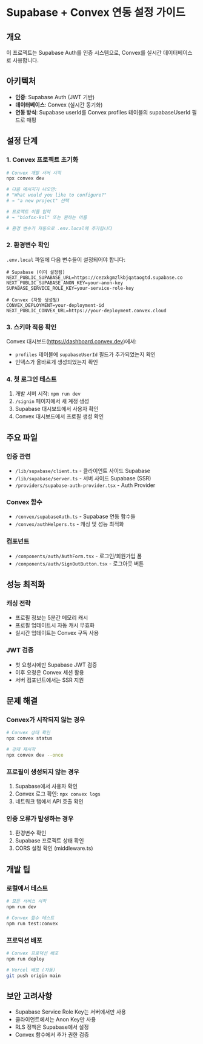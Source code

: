 # Supabase + Convex 연동 설정 가이드

## 개요

이 프로젝트는 Supabase Auth를 인증 시스템으로, Convex를 실시간 데이터베이스로 사용합니다.

## 아키텍처

- **인증**: Supabase Auth (JWT 기반)
- **데이터베이스**: Convex (실시간 동기화)
- **연동 방식**: Supabase userId를 Convex profiles 테이블의 supabaseUserId 필드로 매핑

## 설정 단계

### 1. Convex 프로젝트 초기화

```bash
# Convex 개발 서버 시작
npx convex dev

# 다음 메시지가 나오면:
# "What would you like to configure?"
# → "a new project" 선택

# 프로젝트 이름 입력
# → "biofox-kol" 또는 원하는 이름

# 환경 변수가 자동으로 .env.local에 추가됩니다
```

### 2. 환경변수 확인

`.env.local` 파일에 다음 변수들이 설정되어야 합니다:

```env
# Supabase (이미 설정됨)
NEXT_PUBLIC_SUPABASE_URL=https://cezxkgmzlkbjqataogtd.supabase.co
NEXT_PUBLIC_SUPABASE_ANON_KEY=your-anon-key
SUPABASE_SERVICE_ROLE_KEY=your-service-role-key

# Convex (자동 생성됨)
CONVEX_DEPLOYMENT=your-deployment-id
NEXT_PUBLIC_CONVEX_URL=https://your-deployment.convex.cloud
```

### 3. 스키마 적용 확인

Convex 대시보드(https://dashboard.convex.dev)에서:

- `profiles` 테이블에 `supabaseUserId` 필드가 추가되었는지 확인
- 인덱스가 올바르게 생성되었는지 확인

### 4. 첫 로그인 테스트

1. 개발 서버 시작: `npm run dev`
2. `/signin` 페이지에서 새 계정 생성
3. Supabase 대시보드에서 사용자 확인
4. Convex 대시보드에서 프로필 생성 확인

## 주요 파일

### 인증 관련

- `/lib/supabase/client.ts` - 클라이언트 사이드 Supabase
- `/lib/supabase/server.ts` - 서버 사이드 Supabase (SSR)
- `/providers/supabase-auth-provider.tsx` - Auth Provider

### Convex 함수

- `/convex/supabaseAuth.ts` - Supabase 연동 함수들
- `/convex/authHelpers.ts` - 캐싱 및 성능 최적화

### 컴포넌트

- `/components/auth/AuthForm.tsx` - 로그인/회원가입 폼
- `/components/auth/SignOutButton.tsx` - 로그아웃 버튼

## 성능 최적화

### 캐싱 전략

- 프로필 정보는 5분간 메모리 캐시
- 프로필 업데이트시 자동 캐시 무효화
- 실시간 업데이트는 Convex 구독 사용

### JWT 검증

- 첫 요청시에만 Supabase JWT 검증
- 이후 요청은 Convex 세션 활용
- 서버 컴포넌트에서는 SSR 지원

## 문제 해결

### Convex가 시작되지 않는 경우

```bash
# Convex 상태 확인
npx convex status

# 강제 재시작
npx convex dev --once
```

### 프로필이 생성되지 않는 경우

1. Supabase에서 사용자 확인
2. Convex 로그 확인: `npx convex logs`
3. 네트워크 탭에서 API 호출 확인

### 인증 오류가 발생하는 경우

1. 환경변수 확인
2. Supabase 프로젝트 상태 확인
3. CORS 설정 확인 (middleware.ts)

## 개발 팁

### 로컬에서 테스트

```bash
# 모든 서비스 시작
npm run dev

# Convex 함수 테스트
npm run test:convex
```

### 프로덕션 배포

```bash
# Convex 프로덕션 배포
npm run deploy

# Vercel 배포 (자동)
git push origin main
```

## 보안 고려사항

- Supabase Service Role Key는 서버에서만 사용
- 클라이언트에서는 Anon Key만 사용
- RLS 정책은 Supabase에서 설정
- Convex 함수에서 추가 권한 검증
